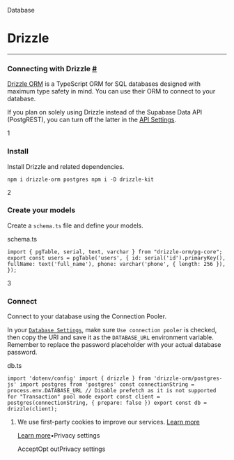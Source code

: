 Database

# Drizzle

* * *

### Connecting with Drizzle [\#](https://supabase.com/docs/guides/database/drizzle\#connecting-with-drizzle)

[Drizzle ORM](https://github.com/drizzle-team/drizzle-orm) is a TypeScript ORM for SQL databases designed with maximum type safety in mind. You can use their ORM to connect to your database.

If you plan on solely using Drizzle instead of the Supabase Data API (PostgREST), you can turn off the latter in the [API Settings](https://supabase.com/dashboard/project/_/settings/api).

1

### Install

Install Drizzle and related dependencies.

`
npm i drizzle-orm postgres
npm i -D drizzle-kit
`

2

### Create your models

Create a `schema.ts` file and define your models.

schema.ts

`
import { pgTable, serial, text, varchar } from "drizzle-orm/pg-core";
export const users = pgTable('users', {
id: serial('id').primaryKey(),
fullName: text('full_name'),
phone: varchar('phone', { length: 256 }),
});
`

3

### Connect

Connect to your database using the Connection Pooler.

In your [`Database Settings`](https://supabase.com/dashboard/project/_/settings/database), make sure `Use connection pooler` is checked, then copy the URI and save it as the `DATABASE_URL` environment variable. Remember to replace the password placeholder with your actual database password.

db.ts

`
import 'dotenv/config'
import { drizzle } from 'drizzle-orm/postgres-js'
import postgres from 'postgres'
const connectionString = process.env.DATABASE_URL
// Disable prefetch as it is not supported for "Transaction" pool mode
export const client = postgres(connectionString, { prepare: false })
export const db = drizzle(client);
`

1. We use first-party cookies to improve our services. [Learn more](https://supabase.com/privacy#8-cookies-and-similar-technologies-used-on-our-european-services)



   [Learn more](https://supabase.com/privacy#8-cookies-and-similar-technologies-used-on-our-european-services)•Privacy settings





   AcceptOpt outPrivacy settings